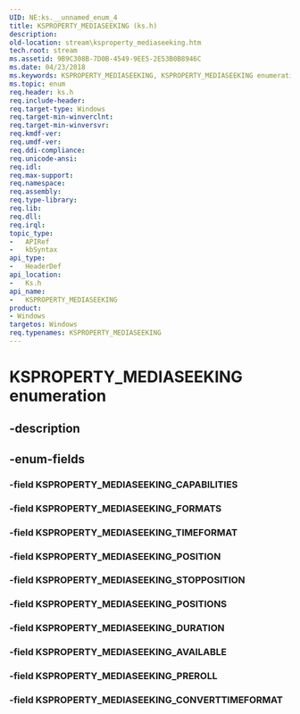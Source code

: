```yaml
---
UID: NE:ks.__unnamed_enum_4
title: KSPROPERTY_MEDIASEEKING (ks.h)
description: 
old-location: stream\ksproperty_mediaseeking.htm
tech.root: stream
ms.assetid: 9B9C308B-7D0B-4549-9EE5-2E53B0B8946C
ms.date: 04/23/2018
ms.keywords: KSPROPERTY_MEDIASEEKING, KSPROPERTY_MEDIASEEKING enumeration [Streaming Media Devices], KSPROPERTY_MEDIASEEKING_AVAILABLE, KSPROPERTY_MEDIASEEKING_CAPABILITIES, KSPROPERTY_MEDIASEEKING_CONVERTTIMEFORMAT, KSPROPERTY_MEDIASEEKING_DURATION, KSPROPERTY_MEDIASEEKING_FORMATS, KSPROPERTY_MEDIASEEKING_POSITION, KSPROPERTY_MEDIASEEKING_POSITIONS, KSPROPERTY_MEDIASEEKING_PREROLL, KSPROPERTY_MEDIASEEKING_STOPPOSITION, KSPROPERTY_MEDIASEEKING_TIMEFORMAT, ks/KSPROPERTY_MEDIASEEKING, ks/KSPROPERTY_MEDIASEEKING_AVAILABLE, ks/KSPROPERTY_MEDIASEEKING_CAPABILITIES, ks/KSPROPERTY_MEDIASEEKING_CONVERTTIMEFORMAT, ks/KSPROPERTY_MEDIASEEKING_DURATION, ks/KSPROPERTY_MEDIASEEKING_FORMATS, ks/KSPROPERTY_MEDIASEEKING_POSITION, ks/KSPROPERTY_MEDIASEEKING_POSITIONS, ks/KSPROPERTY_MEDIASEEKING_PREROLL, ks/KSPROPERTY_MEDIASEEKING_STOPPOSITION, ks/KSPROPERTY_MEDIASEEKING_TIMEFORMAT, stream.ksproperty_mediaseeking
ms.topic: enum
req.header: ks.h
req.include-header: 
req.target-type: Windows
req.target-min-winverclnt: 
req.target-min-winversvr: 
req.kmdf-ver: 
req.umdf-ver: 
req.ddi-compliance: 
req.unicode-ansi: 
req.idl: 
req.max-support: 
req.namespace: 
req.assembly: 
req.type-library: 
req.lib: 
req.dll: 
req.irql: 
topic_type:
-	APIRef
-	kbSyntax
api_type:
-	HeaderDef
api_location:
-	Ks.h
api_name:
-	KSPROPERTY_MEDIASEEKING
product:
- Windows
targetos: Windows
req.typenames: KSPROPERTY_MEDIASEEKING
---
```


# KSPROPERTY_MEDIASEEKING enumeration


## -description





## -enum-fields




### -field KSPROPERTY_MEDIASEEKING_CAPABILITIES


### -field KSPROPERTY_MEDIASEEKING_FORMATS


### -field KSPROPERTY_MEDIASEEKING_TIMEFORMAT


### -field KSPROPERTY_MEDIASEEKING_POSITION


### -field KSPROPERTY_MEDIASEEKING_STOPPOSITION


### -field KSPROPERTY_MEDIASEEKING_POSITIONS


### -field KSPROPERTY_MEDIASEEKING_DURATION


### -field KSPROPERTY_MEDIASEEKING_AVAILABLE


### -field KSPROPERTY_MEDIASEEKING_PREROLL


### -field KSPROPERTY_MEDIASEEKING_CONVERTTIMEFORMAT

